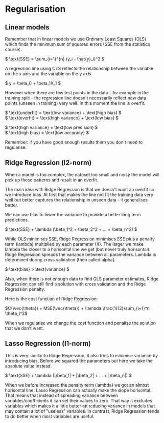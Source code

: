# Regularisation

## Linear models
Remember that in linear models we use Ordinary Least Squares (OLS) which finds the minimum sum of squared errors (SSE from the statistics course).

$ \text{SSE} = \sum_{i=1}^{n} (y_i - \hat{y}_i)^2 $

A regression line using OLS reflects the relationship between the variable on the x axis and the variable on the y axis.

$ y = \beta_0 + \beta_1X_1 $

However when there are few test points in the data - for example in the training split - the regression line doesn't necessarily reflect new data points (unseen in training) very well. In this moment the line is overfit. 

$ \text{underfit} = \text{low variance} + \text{high bias} $  
$ \text{overfit} = \text{high variance} + \text{low bias} $  

$ \text{high variance} = \text{low precision} $  
$ \text{high bias} = \text{low accuracy} $  

Remember: if you have good enough results them you don't need to regularise.

## Ridge Regression (l2-norm)
When a model is too complex, the dataset too small and noisy the model will pick up those patterns and result in an overfit. 

The main idea with Ridge Regression is that we doesn't want an overfit so we introduce bias. At first that makes the line not fit the training data very well but better captures the relationship in unseen data - it generalises better. 

We can use bias to lower the variance to provide a better long term predictions. 

$ \text{SSE} + \lambda (\beta_1^2 + \beta_2^2 + ... + \beta_n^2) $

While OLS minimises SSE, Ridge Regression minimises SSE plus a penalty term (lambda) multiplied by each parameter (X). The larger we make lambda the closer to a horisontal line we get (but never truly horisontal). Ridge Regression spreads the variance between all parameters.  Lambda is determined during cross validation (then called alpha). 

$ \text{bias} > \text{variance} $

Also, when there is not enough data to find OLS parameter estimates, Ridge Regression can still find a solution with cross validation and the Ridge Regression penalty. 

Here is the cost function of Ridge Regression: 

$C(\vec{\theta}) = MSE(\vec{\theta}) + \lambda \frac{1}{2}\sum_{i=1}^n \theta_i^2$

When we regularise we change the cost function and penalise the solution that we don't want. 

## Lasso Regression (l1-norm)
This is very similar to Ridge Regression, it also tries to minimise variance by introducing bias. Before we squared the parameters but here we take the absolute value instead. 

$ \text{SSE} + \lambda (|\beta_1| + |\beta_2| + ... + |\beta_n|) $

When we before increased the penalty term (lambda) we got an almost horisontal line. Lasso Regression can actually make the slope horisontal. That means that instead of spreading variance between variables/coefficients it can set their values to zero. That way it excludes variables which makes it a little better att reducing variance in models that may contain a lot of "useless" variables. In contrast, Ridge Regression tends to do better when most variables are useful. 

